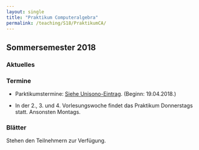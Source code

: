 ```yaml
---
layout: single
title: "Praktikum Computeralgebra"
permalink: /teaching/S18/PraktikumCA/
---
```


## Sommersemester 2018

### Aktuelles

### Termine

* Parktikumstermine: [Siehe Unisono-Eintrag](https://unisono.uni-siegen.de/qisserver/pages/cm/exa/examEventOverviewOwn/showOverview.xhtml?_flowId=examEventOverviewOwn-flow&_flowExecutionKey=e1s3). (Beginn: 19.04.2018.)

* In der 2., 3. und 4. Vorlesungswoche findet das Praktikum Donnerstags statt. Ansonsten Montags.

### Blätter

Stehen den Teilnehmern zur Verfügung.
